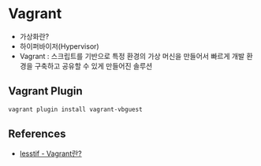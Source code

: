 # Vagrant

- 가상화란?
- 하이퍼바이저(Hypervisor)
- Vagrant : 스크립트를 기반으로 특정 환경의 가상 머신을 만들어서 빠르게 개발 환경을 구축하고 공유할 수 있게 만들어진 솔루션

## Vagrant Plugin

```bash
vagrant plugin install vagrant-vbguest
```

## References

- [lesstif - Vagrant란?](https://www.lesstif.com/pages/viewpage.action?pageId=24445417)
